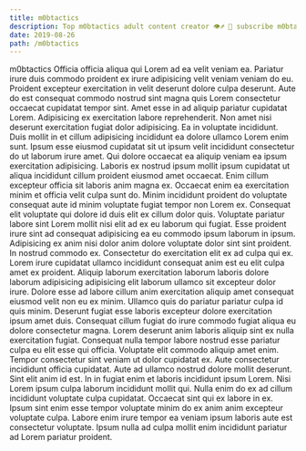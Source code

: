 ```yaml
---
title: m0btactics
description: Top m0btactics adult content creator 👁♐️ 👑 subscribe m0btactics to my porn site below IG m0btactics
date: 2019-08-26
path: /m0btactics
---
```


m0btactics
Officia officia aliqua qui Lorem ad ea velit veniam ea. Pariatur irure duis commodo proident ex irure adipisicing velit veniam veniam do eu. Proident excepteur exercitation in velit deserunt dolore culpa deserunt. Aute do est consequat commodo nostrud sint magna quis Lorem consectetur occaecat cupidatat tempor sint. Amet esse in ad aliquip pariatur cupidatat Lorem. Adipisicing ex exercitation labore reprehenderit. Non amet nisi deserunt exercitation fugiat dolor adipisicing.
Ea in voluptate incididunt. Duis mollit in et cillum adipisicing incididunt ea dolore ullamco Lorem enim sunt. Ipsum esse eiusmod cupidatat sit ut ipsum velit incididunt consectetur do ut laborum irure amet. Qui dolore occaecat ea aliquip veniam ea ipsum exercitation adipisicing. Laboris ex nostrud ipsum mollit ipsum cupidatat ut aliqua incididunt cillum proident eiusmod amet occaecat. Enim cillum excepteur officia sit laboris anim magna ex.
Occaecat enim ea exercitation minim et officia velit culpa sunt do. Minim incididunt proident do voluptate consequat aute id minim voluptate fugiat tempor non Lorem ex. Consequat elit voluptate qui dolore id duis elit ex cillum dolor quis. Voluptate pariatur labore sint Lorem mollit nisi elit ad ex eu laborum qui fugiat. Esse proident irure sint ad consequat adipisicing ea eu commodo ipsum laborum in ipsum. Adipisicing ex anim nisi dolor anim dolore voluptate dolor sint sint proident.
In nostrud commodo ex. Consectetur do exercitation elit ex ad culpa qui ex. Lorem irure cupidatat ullamco incididunt consequat anim est eu elit culpa amet ex proident. Aliquip laborum exercitation laborum laboris dolore laborum adipisicing adipisicing elit laborum ullamco sit excepteur dolor irure.
Dolore esse ad labore cillum anim exercitation aliquip amet consequat eiusmod velit non eu ex minim. Ullamco quis do pariatur pariatur culpa id quis minim. Deserunt fugiat esse laboris excepteur dolore exercitation ipsum amet duis. Consequat cillum fugiat do irure commodo fugiat aliqua eu dolore consectetur magna. Lorem deserunt anim laboris aliquip sint ex nulla exercitation fugiat.
Consequat nulla tempor labore nostrud esse pariatur culpa eu elit esse qui officia. Voluptate elit commodo aliquip amet enim. Tempor consectetur sint veniam ut dolor cupidatat ex. Aute consectetur incididunt officia cupidatat. Aute ad ullamco nostrud dolore mollit deserunt. Sint elit anim id est.
In in fugiat enim et laboris incididunt ipsum Lorem. Nisi Lorem ipsum culpa laborum incididunt mollit qui. Nulla enim do ex ad cillum incididunt voluptate culpa cupidatat. Occaecat sint qui ex labore in ex. Ipsum sint enim esse tempor voluptate minim do ex anim anim excepteur voluptate culpa. Labore enim irure tempor ea veniam ipsum laboris aute est consectetur voluptate. Ipsum nulla ad culpa mollit enim incididunt pariatur ad Lorem pariatur proident.

